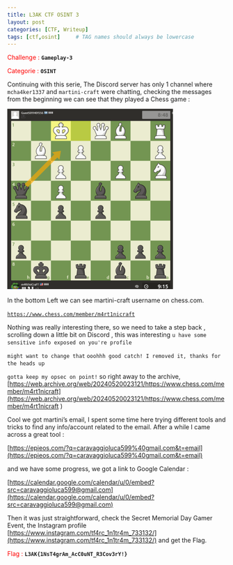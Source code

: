 ```yaml
---
title: L3AK CTF OSINT 3
layout: post
categories: [CTF, Writeup]
tags: [ctf,osint]     # TAG names should always be lowercase
---
```


<span style="color:red">Challenge : </span> **`Gameplay-3`**

<span style="color:red">Categorie : </span> **`OSINT`**

Continuing with this serie, The Discord server has only 1 channel where `mcha4ker1337` and `martini-craft` were chatting, checking the messages from the beginning we can see that they played a Chess game :

![Screenshot_620.webp](/images/Screenshot_620.webp)

In the bottom Left we can see martini-craft username on chess.com.

[`https://www.chess.com/member/m4rt1nicraft`](https://www.chess.com/member/m4rt1nicraft) 

Nothing was really interesting there, so we need to take a step back , scrolling down a little bit on Discord , this was interesting `u have some sensitive info exposed on you're profile`

`might want to change that` `ooohhh good catch! I removed it, thanks for the heads up`

`gotta keep my opsec on point!` so right away to the archive, [https://web.archive.org/web/20240520023121/https://www.chess.com/member/m4rt1nicraft](https://web.archive.org/web/20240520023121/https://www.chess.com/member/m4rt1nicraft
)

Cool we got martini’s email, I spent some time here trying different tools and tricks to find any info/account related to the email. After a while I came across a great tool :

[https://epieos.com/?q=caravaggioluca599%40gmail.com&t=email](https://epieos.com/?q=caravaggioluca599%40gmail.com&t=email)

and we have some progress, we got a link to Google Calendar :

[https://calendar.google.com/calendar/u/0/embed?src=caravaggioluca599@gmail.com](https://calendar.google.com/calendar/u/0/embed?src=caravaggioluca599@gmail.com)

Then it was just straightforward, check the Secret Memorial Day Gamer Event, the Instagram profile [https://www.instagram.com/tf4rc_1n1tr4m_733132/](https://www.instagram.com/tf4rc_1n1tr4m_733132/) and get the Flag.

<span style="color:red">Flag : </span> **`L3AK{1NsT4grAm_AcC0uNT_R3Cov3rY!}`**
